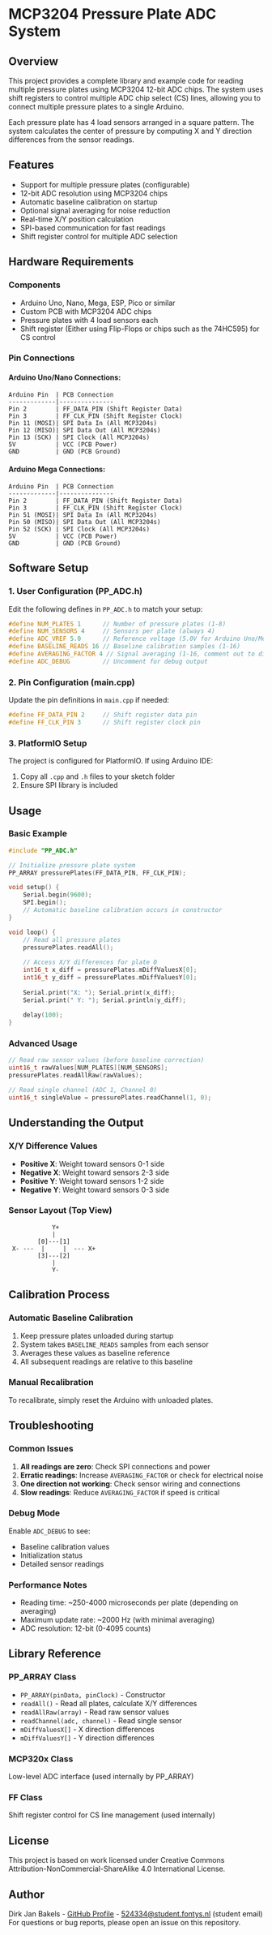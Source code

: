 # MCP3204 Pressure Plate ADC System

## Overview
This project provides a complete library and example code for reading multiple pressure plates using MCP3204 12-bit ADC chips. The system uses shift registers to control multiple ADC chip select (CS) lines, allowing you to connect multiple pressure plates to a single Arduino.

Each pressure plate has 4 load sensors arranged in a square pattern. The system calculates the center of pressure by computing X and Y direction differences from the sensor readings.

## Features
- Support for multiple pressure plates (configurable)
- 12-bit ADC resolution using MCP3204 chips
- Automatic baseline calibration on startup
- Optional signal averaging for noise reduction
- Real-time X/Y position calculation
- SPI-based communication for fast readings
- Shift register control for multiple ADC selection

## Hardware Requirements

### Components
- Arduino Uno, Nano, Mega, ESP, Pico or similar
- Custom PCB with MCP3204 ADC chips
- Pressure plates with 4 load sensors each
- Shift register (Either using Flip-Flops or chips such as the 74HC595) for CS control

### Pin Connections

#### Arduino Uno/Nano Connections:
```
Arduino Pin  | PCB Connection
-------------|---------------
Pin 2        | FF_DATA_PIN (Shift Register Data)
Pin 3        | FF_CLK_PIN (Shift Register Clock)
Pin 11 (MOSI)| SPI Data In (All MCP3204s)
Pin 12 (MISO)| SPI Data Out (All MCP3204s)
Pin 13 (SCK) | SPI Clock (All MCP3204s)
5V           | VCC (PCB Power)
GND          | GND (PCB Ground)
```

#### Arduino Mega Connections:
```
Arduino Pin  | PCB Connection
-------------|---------------
Pin 2        | FF_DATA_PIN (Shift Register Data)
Pin 3        | FF_CLK_PIN (Shift Register Clock)
Pin 51 (MOSI)| SPI Data In (All MCP3204s)
Pin 50 (MISO)| SPI Data Out (All MCP3204s)
Pin 52 (SCK) | SPI Clock (All MCP3204s)
5V           | VCC (PCB Power)
GND          | GND (PCB Ground)
```

## Software Setup

### 1. User Configuration (PP_ADC.h)
Edit the following defines in `PP_ADC.h` to match your setup:

```cpp
#define NUM_PLATES 1      // Number of pressure plates (1-8)
#define NUM_SENSORS 4     // Sensors per plate (always 4)
#define ADC_VREF 5.0      // Reference voltage (5.0V for Arduino Uno/Mega and the PCB's built in regulator)
#define BASELINE_READS 16 // Baseline calibration samples (1-16)
#define AVERAGING_FACTOR 4 // Signal averaging (1-16, comment out to disable)
#define ADC_DEBUG         // Uncomment for debug output
```

### 2. Pin Configuration (main.cpp)
Update the pin definitions in `main.cpp` if needed:

```cpp
#define FF_DATA_PIN 2     // Shift register data pin
#define FF_CLK_PIN 3      // Shift register clock pin
```

### 3. PlatformIO Setup
The project is configured for PlatformIO. If using Arduino IDE:
1. Copy all `.cpp` and `.h` files to your sketch folder
2. Ensure SPI library is included

## Usage

### Basic Example
```cpp
#include "PP_ADC.h"

// Initialize pressure plate system
PP_ARRAY pressurePlates(FF_DATA_PIN, FF_CLK_PIN);

void setup() {
    Serial.begin(9600);
    SPI.begin();
    // Automatic baseline calibration occurs in constructor
}

void loop() {
    // Read all pressure plates
    pressurePlates.readAll();
    
    // Access X/Y differences for plate 0
    int16_t x_diff = pressurePlates.mDiffValuesX[0];
    int16_t y_diff = pressurePlates.mDiffValuesY[0];
    
    Serial.print("X: "); Serial.print(x_diff);
    Serial.print(" Y: "); Serial.println(y_diff);
    
    delay(100);
}
```

### Advanced Usage
```cpp
// Read raw sensor values (before baseline correction)
uint16_t rawValues[NUM_PLATES][NUM_SENSORS];
pressurePlates.readAllRaw(rawValues);

// Read single channel (ADC 1, Channel 0)
uint16_t singleValue = pressurePlates.readChannel(1, 0);
```

## Understanding the Output

### X/Y Difference Values
- **Positive X**: Weight toward sensors 0-1 side
- **Negative X**: Weight toward sensors 2-3 side  
- **Positive Y**: Weight toward sensors 1-2 side
- **Negative Y**: Weight toward sensors 0-3 side

### Sensor Layout (Top View)
```
            Y+
            |
        [0]---[1]
 X- ---  |     |  --- X+
        [3]---[2]
            |
            Y-
```

## Calibration Process

### Automatic Baseline Calibration
1. Keep pressure plates unloaded during startup
2. System takes `BASELINE_READS` samples from each sensor
3. Averages these values as baseline reference
4. All subsequent readings are relative to this baseline

### Manual Recalibration
To recalibrate, simply reset the Arduino with unloaded plates.

## Troubleshooting

### Common Issues
1. **All readings are zero**: Check SPI connections and power
2. **Erratic readings**: Increase `AVERAGING_FACTOR` or check for electrical noise
3. **One direction not working**: Check sensor wiring and connections
4. **Slow readings**: Reduce `AVERAGING_FACTOR` if speed is critical

### Debug Mode
Enable `ADC_DEBUG` to see:
- Baseline calibration values
- Initialization status
- Detailed sensor readings

### Performance Notes
- Reading time: ~250-4000 microseconds per plate (depending on averaging)
- Maximum update rate: ~2000 Hz (with minimal averaging)
- ADC resolution: 12-bit (0-4095 counts)

## Library Reference

### PP_ARRAY Class
- `PP_ARRAY(pinData, pinClock)` - Constructor
- `readAll()` - Read all plates, calculate X/Y differences
- `readAllRaw(array)` - Read raw sensor values
- `readChannel(adc, channel)` - Read single sensor
- `mDiffValuesX[]` - X direction differences
- `mDiffValuesY[]` - Y direction differences

### MCP320x Class
Low-level ADC interface (used internally by PP_ARRAY)

### FF Class  
Shift register control for CS line management (used internally)

## License
This project is based on work licensed under Creative Commons Attribution-NonCommercial-ShareAlike 4.0 International License.

## Author
Dirk Jan Bakels - [GitHub Profile](https://github.com/Nebaron12)
                - 524334@student.fontys.nl (student email)
For questions or bug reports, please open an issue on this repository.